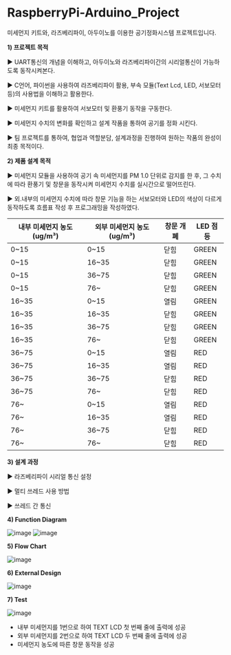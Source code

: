 # RaspberryPi-Arduino_Project
미세먼지 키트와, 라즈베리파이, 아두이노를 이용한 공기정화시스템 프로젝트입니다.

**1) 프로젝트 목적**

 ▶ UART통신의 개념을 이해하고, 아두이노와 라즈베리파이간의 시리얼통신이 가능하도록 동작시켜본다.
 
 ▶ C언어, 파이썬을 사용하여 라즈베리파이 활용, 부속 모듈(Text Lcd, LED, 서보모터 등)의 사용법을 이해하고 활용한다.
 
 ▶ 미세먼지 키트를 활용하여 서보모터 및 환풍기 동작을 구동한다.
 
 ▶ 미세먼지 수치의 변화를 확인하고 설계 작품을 통하여 공기를 정화 시킨다.
 
 ▶ 팀 프로젝트를 통하여, 협업과 역할분담, 설계과정을 진행하여 원하는 작품의 완성이 최종 목적이다.
 
 **2) 제품 설계 목적**

 ▶ 미세먼지 모듈을 사용하여 공기 속 미세먼지를 PM 1.0 단위로 감지를 한 후, 그 수치에 따라 환풍기 및 창문을 동작시켜 미세먼지 수치를 실시간으로 떨어뜨린다.

 ▶ 외.내부의 미세먼지 수치에 따라 창문 기능을 하는 서보모터와 LED의 색상이 다르게 동작하도록 흐름표 작성 후 프로그래밍을 작성하였다.

내부 미세먼지 농도(ug/m³) | 외부 미세먼지 농도(ug/m³) | 창문 개폐 | LED 점등
-- | -- | -- | --
0~15 | 0~15 | 닫힘 | GREEN
0~15 | 16~35 | 닫힘 | GREEN
0~15 | 36~75 | 닫힘 | GREEN
0~15 | 76~ | 닫힘 | GREEN
16~35 | 0~15 | 열림 | GREEN
16~35 | 16~35 | 닫힘 | GREEN
16~35 | 36~75 | 닫힘 | GREEN
16~35 | 76~ | 닫힘 | GREEN
36~75 | 0~15 | 열림 | RED
36~75 | 16~35 | 열림 | RED
36~75 | 36~75 | 닫힘 | RED
36~75 | 76~ | 닫힘 | RED
76~ | 0~15 | 열림 | RED
76~ | 16~35 | 열림 | RED
76~ | 36~75 | 닫힘 | RED
76~ | 76~ | 닫힘 | RED

**3) 설계 과정**

▶ 라즈베리파이 시리얼 통신 설정

▶ 멀티 쓰레드 사용 방법

▶ 쓰레드 간 통신

**4) Function Diagram**

![image](https://user-images.githubusercontent.com/76051264/102713811-08224980-430e-11eb-98f4-9b99b3f0515d.png)
![image](https://user-images.githubusercontent.com/76051264/102713812-0a84a380-430e-11eb-9163-76980f6a9b71.png)

**5) Flow Chart**

![image](https://user-images.githubusercontent.com/76051264/102713824-238d5480-430e-11eb-89bd-adbf5c3521bf.png)

**6) External Design**

![image](https://user-images.githubusercontent.com/76051264/102713846-40298c80-430e-11eb-9d35-2daf7abc952b.png)

**7) Test**

![image](https://user-images.githubusercontent.com/76051264/102713895-9696cb00-430e-11eb-9466-34b7e8fe031c.png)
- 내부 미세먼지를 1번으로 하여 TEXT LCD 첫 번째 줄에 출력에 성공
- 외부 미세먼지를 2번으로 하여 TEXT LCD 두 번째 줄에 출력에 성공
- 미세먼지 농도에 따른 창문 동작을 성공

